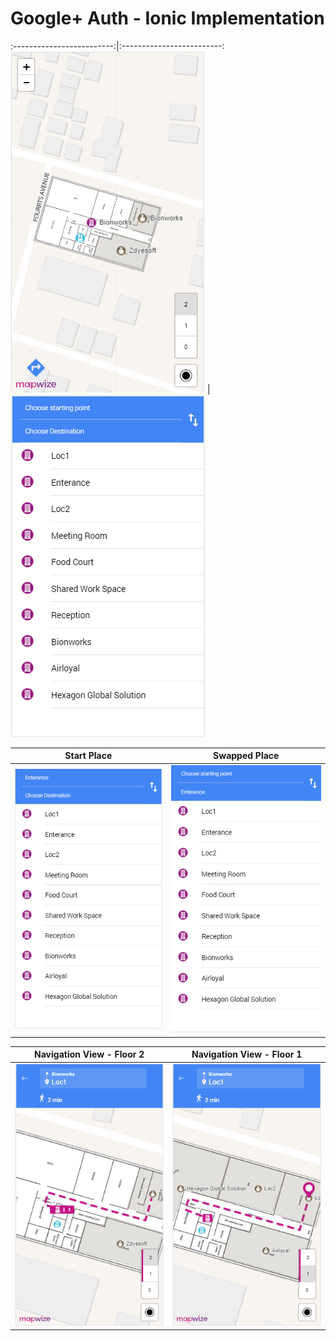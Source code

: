 # Google+ Auth - Ionic Implementation
 
 


 
:-------------------------:|:-------------------------:
![](https://github.com/VivekanandanS/ionic-mapwize/blob/master/src/assets/imgs/image2.png)  |  ![](https://github.com/VivekanandanS/ionic-mapwize/blob/master/src/assets/imgs/image1.png)

Start Place            |  Swapped Place
:-------------------------:|:-------------------------:
![](https://github.com/VivekanandanS/ionic-mapwize/blob/master/src/assets/imgs/image3.png)  |  ![](https://github.com/VivekanandanS/ionic-mapwize/blob/master/src/assets/imgs/image4.png)

Navigation View - Floor 2            |  Navigation View - Floor 1
:-------------------------:|:-------------------------:
![](https://github.com/VivekanandanS/ionic-mapwize/blob/master/src/assets/imgs/image5.png)  |  ![](https://github.com/VivekanandanS/ionic-mapwize/blob/master/src/assets/imgs/image6.png)
